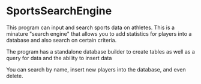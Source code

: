 # SportsSearchEngine

This program can input and search sports data on athletes.  This is a minature "search engine" that allows you to add statistics for players into a database and also search on certain criteria.

The program has a standalone database builder to create tables as well as a
 query for data and  the ability to  insert data

You can search by name, insert new players into the database, and even delete.  
